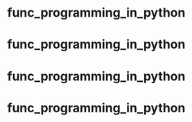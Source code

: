 # func_programming_in_python
# func_programming_in_python
# func_programming_in_python
# func_programming_in_python
